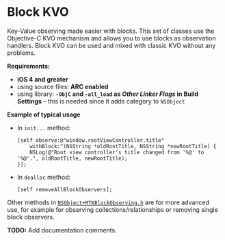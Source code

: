 Block KVO
=========

Key-Value observing made easier with blocks.
This set of classes use the Objective-C KVO mechanism and allows you to use blocks as observation handlers.
Block KVO can be used and mixed with classic KVO without any problems.

**Requirements:**
  - **iOS 4 and greater**
  - using source files: **ARC enabled**
  - using library: **`-ObjC` and `-all_load` as _Other Linker Flags_ in Build Settings** – this is needed since it adds category to `NSObject`

**Example of typical usage**
  - In `init...` method:

        [self observe:@"window.rootViewController.title"
            withBlock:^(NSString *oldRootTitle, NSString *newRootTitle) {
            NSLog(@"Root view controller's title changed from '%@' to '%@'.", oldRootTitle, newRootTitle);
        }];

  - In `dealloc` method:

        [self removeAllBlockObservers];

Other methods in [`NSObject+MTKBlockObserving.h`](/blob/master/BlockObserving/NSObject%2BMTKBlockObserving.h) are for more advanced use, for example for observing collections/relationships or removing single block observers.

**TODO:** Add documentation comments.

